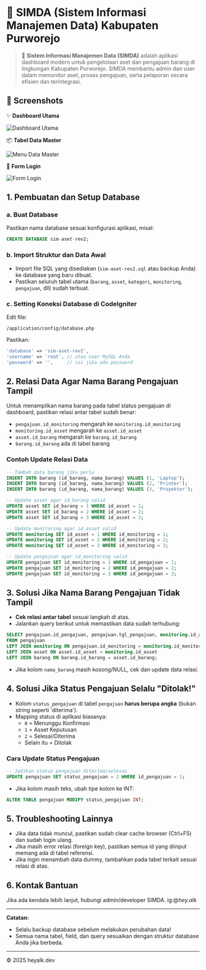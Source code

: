 <!--
Copyright © 2025 heyalk.dev
-->

# 🚀 SIMDA (Sistem Informasi Manajemen Data) Kabupaten Purworejo

> 🎯 **Sistem Informasi Manajemen Data (SIMDA)** adalah aplikasi dashboard modern untuk pengelolaan aset dan pengajuan barang di lingkungan Kabupaten Purworejo. SIMDA membantu admin dan user dalam memonitor aset, proses pengajuan, serta pelaporan secara efisien dan terintegrasi.

## 📸 Screenshots

✨ **Dashboard Utama**

![Dashboard Utama](screenshots/dashboard-utama.png)

📦 **Tabel Data Master**

![Menu Data Master ](screenshots/menu-data-master.png)

🔐 **Form Login**

![Form Login](screenshots/form-login.png)


## 1. Pembuatan dan Setup Database

### a. Buat Database
Pastikan nama database sesuai konfigurasi aplikasi, misal:
```sql
CREATE DATABASE sim-aset-rev2;
```

### b. Import Struktur dan Data Awal
- Import file SQL yang disediakan (`sim-aset-rev2.sql` atau backup Anda) ke database yang baru dibuat.
- Pastikan seluruh tabel utama (`barang`, `asset`, `kategori`, `monitoring`, `pengajuan`, dll) sudah terbuat.

### c. Setting Koneksi Database di CodeIgniter
Edit file:
```
/application/config/database.php
```
Pastikan:
```php
'database' => 'sim-aset-rev2',
'username' => 'root', // atau user MySQL Anda
'password' => '',     // isi jika ada password
```

## 2. Relasi Data Agar Nama Barang Pengajuan Tampil

Untuk menampilkan nama barang pada tabel status pengajuan di dashboard, pastikan relasi antar tabel sudah benar:

- `pengajuan.id_monitoring` mengarah ke `monitoring.id_monitoring`
- `monitoring.id_asset` mengarah ke `asset.id_asset`
- `asset.id_barang` mengarah ke `barang.id_barang`
- `barang.id_barang` ada di tabel barang

### Contoh Update Relasi Data
```sql
-- Tambah data barang jika perlu
INSERT INTO barang (id_barang, nama_barang) VALUES (1, 'Laptop');
INSERT INTO barang (id_barang, nama_barang) VALUES (2, 'Printer');
INSERT INTO barang (id_barang, nama_barang) VALUES (3, 'Proyektor');

-- Update asset agar id_barang valid
UPDATE asset SET id_barang = 1 WHERE id_asset = 1;
UPDATE asset SET id_barang = 2 WHERE id_asset = 2;
UPDATE asset SET id_barang = 3 WHERE id_asset = 3;

-- Update monitoring agar id_asset valid
UPDATE monitoring SET id_asset = 1 WHERE id_monitoring = 1;
UPDATE monitoring SET id_asset = 2 WHERE id_monitoring = 2;
UPDATE monitoring SET id_asset = 3 WHERE id_monitoring = 3;

-- Update pengajuan agar id_monitoring valid
UPDATE pengajuan SET id_monitoring = 1 WHERE id_pengajuan = 1;
UPDATE pengajuan SET id_monitoring = 2 WHERE id_pengajuan = 2;
UPDATE pengajuan SET id_monitoring = 3 WHERE id_pengajuan = 3;
```

## 3. Solusi Jika Nama Barang Pengajuan Tidak Tampil

- **Cek relasi antar tabel** sesuai langkah di atas.
- Jalankan query berikut untuk memastikan data sudah terhubung:
```sql
SELECT pengajuan.id_pengajuan, pengajuan.tgl_pengajuan, monitoring.id_asset, asset.id_barang, barang.nama_barang
FROM pengajuan
LEFT JOIN monitoring ON pengajuan.id_monitoring = monitoring.id_monitoring
LEFT JOIN asset ON asset.id_asset = monitoring.id_asset
LEFT JOIN barang ON barang.id_barang = asset.id_barang;
```
- Jika kolom `nama_barang` masih kosong/NULL, cek dan update data relasi.

## 4. Solusi Jika Status Pengajuan Selalu "Ditolak!"

- Kolom `status_pengajuan` di tabel `pengajuan` **harus berupa angka** (bukan string seperti 'diterima').
- Mapping status di aplikasi biasanya:
  - `0` = Menunggu Konfirmasi
  - `1` = Asset Keputusan
  - `2` = Selesai/Diterima
  - Selain itu = Ditolak

### Cara Update Status Pengajuan
```sql
-- Jadikan status pengajuan diterima/selesai
UPDATE pengajuan SET status_pengajuan = 2 WHERE id_pengajuan = 1;
```
- Jika kolom masih teks, ubah tipe kolom ke INT:
```sql
ALTER TABLE pengajuan MODIFY status_pengajuan INT;
```

## 5. Troubleshooting Lainnya
- Jika data tidak muncul, pastikan sudah clear cache browser (Ctrl+F5) dan sudah login ulang.
- Jika masih error relasi (foreign key), pastikan semua id yang diinput memang ada di tabel referensi.
- Jika ingin menambah data dummy, tambahkan pada tabel terkait sesuai relasi di atas.

## 6. Kontak Bantuan
Jika ada kendala lebih lanjut, hubungi admin/developer SIMDA. ig:@_hey.alk_

---

**Catatan:**
- Selalu backup database sebelum melakukan perubahan data!
- Semua nama tabel, field, dan query sesuaikan dengan struktur database Anda jika berbeda.

---

© 2025 heyalk.dev
